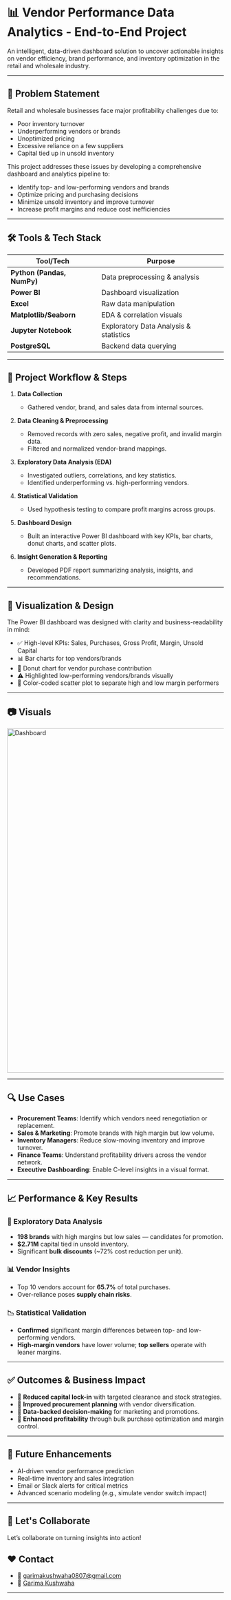 # 📊 Vendor Performance Data Analytics - End-to-End Project

An intelligent, data-driven dashboard solution to uncover actionable insights on vendor efficiency, brand performance, and inventory optimization in the retail and wholesale industry.

---

## 🧩 Problem Statement

Retail and wholesale businesses face major profitability challenges due to:
- Poor inventory turnover
- Underperforming vendors or brands
- Unoptimized pricing
- Excessive reliance on a few suppliers
- Capital tied up in unsold inventory

This project addresses these issues by developing a comprehensive dashboard and analytics pipeline to:
- Identify top- and low-performing vendors and brands
- Optimize pricing and purchasing decisions
- Minimize unsold inventory and improve turnover
- Increase profit margins and reduce cost inefficiencies

---

## 🛠 Tools & Tech Stack

| Tool/Tech           | Purpose                                  |
|---------------------|-------------------------------------------|
| **Python (Pandas, NumPy)** | Data preprocessing & analysis      |
| **Power BI**        | Dashboard visualization                  |
| **Excel**           | Raw data manipulation                    |
| **Matplotlib/Seaborn** | EDA & correlation visuals           |
| **Jupyter Notebook**| Exploratory Data Analysis & statistics  |
| **PostgreSQL** | Backend data querying               |

---

## 🧪 Project Workflow & Steps

1. **Data Collection**  
   - Gathered vendor, brand, and sales data from internal sources.

2. **Data Cleaning & Preprocessing**  
   - Removed records with zero sales, negative profit, and invalid margin data.
   - Filtered and normalized vendor-brand mappings.

3. **Exploratory Data Analysis (EDA)**  
   - Investigated outliers, correlations, and key statistics.
   - Identified underperforming vs. high-performing vendors.

4. **Statistical Validation**  
   - Used hypothesis testing to compare profit margins across groups.

5. **Dashboard Design**  
   - Built an interactive Power BI dashboard with key KPIs, bar charts, donut charts, and scatter plots.

6. **Insight Generation & Reporting**  
   - Developed PDF report summarizing analysis, insights, and recommendations.

---

## 🎨 Visualization & Design

The Power BI dashboard was designed with clarity and business-readability in mind:
- ✅ High-level KPIs: Sales, Purchases, Gross Profit, Margin, Unsold Capital
- 📊 Bar charts for top vendors/brands
- 🎯 Donut chart for vendor purchase contribution
- ⚠️ Highlighted low-performing vendors/brands visually
- 🔴 Color-coded scatter plot to separate high and low margin performers

---

## 📷 Visuals

<img width="1433" height="800" alt="Dashboard" src="https://github.com/user-attachments/assets/c37dbd36-7168-4f69-a38c-3e1f62190f64" />

---

## 🔍 Use Cases

- **Procurement Teams**: Identify which vendors need renegotiation or replacement.
- **Sales & Marketing**: Promote brands with high margin but low volume.
- **Inventory Managers**: Reduce slow-moving inventory and improve turnover.
- **Finance Teams**: Understand profitability drivers across the vendor network.
- **Executive Dashboarding**: Enable C-level insights in a visual format.

---

## 📈 Performance & Key Results

### 🔎 Exploratory Data Analysis
- **198 brands** with high margins but low sales — candidates for promotion.
- **$2.71M** capital tied in unsold inventory.
- Significant **bulk discounts** (~72% cost reduction per unit).

### 📊 Vendor Insights
- Top 10 vendors account for **65.7%** of total purchases.
- Over-reliance poses **supply chain risks**.

### 📉 Statistical Validation
- **Confirmed** significant margin differences between top- and low-performing vendors.
- **High-margin vendors** have lower volume; **top sellers** operate with leaner margins.

---

## ✅ Outcomes & Business Impact

- 📌 **Reduced capital lock-in** with targeted clearance and stock strategies.
- 📌 **Improved procurement planning** with vendor diversification.
- 📌 **Data-backed decision-making** for marketing and promotions.
- 📌 **Enhanced profitability** through bulk purchase optimization and margin control.

---


## 🚀 Future Enhancements

- AI-driven vendor performance prediction
- Real-time inventory and sales integration
- Email or Slack alerts for critical metrics
- Advanced scenario modeling (e.g., simulate vendor switch impact)

---

## 🤝 Let's Collaborate

Let’s collaborate on turning insights into action!

## ❤️ Contact
- 📧 garimakushwaha0807@gmail.com
- 🚀 [Garima Kushwaha](https://github.com/Garimakushh)

***
